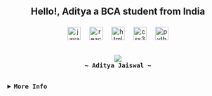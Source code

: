 <h2 align="center">Hello!, Aditya a BCA student from India</h2>

###

###

###

<div align="center">
  <img src="https://cdn.jsdelivr.net/gh/devicons/devicon/icons/javascript/javascript-original.svg" height="30" alt="javascript logo"  />
  <img width="12" />
  <img src="https://cdn.jsdelivr.net/gh/devicons/devicon/icons/react/react-original.svg" height="30" alt="react logo"  />
  <img width="12" />
  <img src="https://cdn.jsdelivr.net/gh/devicons/devicon/icons/html5/html5-original.svg" height="30" alt="html5 logo"  />
  <img width="12" />
  <img src="https://cdn.jsdelivr.net/gh/devicons/devicon/icons/css3/css3-original.svg" height="30" alt="css3 logo"  />
  <img width="12" />
  <img src="https://cdn.jsdelivr.net/gh/devicons/devicon/icons/python/python-original.svg" height="30" alt="python logo"  />

</div>

<br>
<p align="center">
    <samp>
        <image align="center" src="https://readme-typing-svg.herokuapp.com?font=Iosevka&size=16&color=81A2BD&center=false&width=410&height=45&lines=i+like+to+code+and+play+games.">
      <br>
      <b>
        ~ Aditya Jaiswal ~
      </b>
    </samp>
  </p>
<br>
<details>
<summary><samp><b>More Info</b></samp></summary>

<h2></h2><br>

<p align="center">
  <samp>  
    You can reach me at [<a href="mailto:adityajaiswal5007@gmail.com">e-mail</a>]
  </samp>
</p>

<h2></h2><br>
